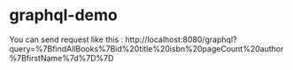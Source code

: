 # graphql-demo

You can send request like this :
http://localhost:8080/graphql?query=%7BfindAllBooks%7Bid%20title%20isbn%20pageCount%20author%7BfirstName%7d%7D%7D

